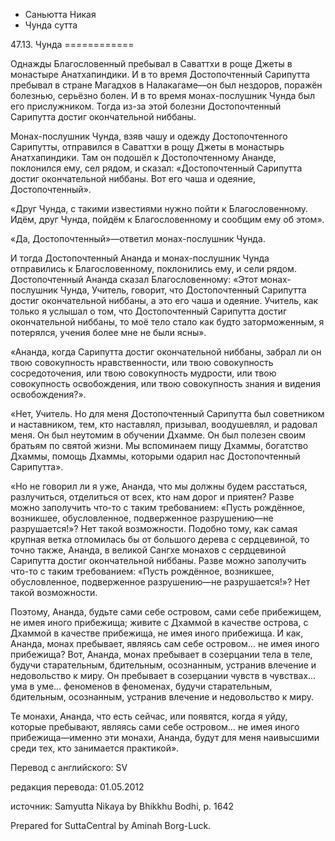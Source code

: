 









* Саньютта Никая
* Чунда сутта


47\.13\. Чунда
\=\=\=\=\=\=\=\=\=\=\=\=



Однажды Благословенный пребывал в Саваттхи в роще Джеты в монастыре Анатхапиндики\. И в то время Достопочтенный Сарипутта пребывал в стране Магадхов в Налакагаме—он был нездоров, поражён болезнью, серьёзно болен\. И в то время монах\-послушник Чунда был его прислужником\. Тогда из\-за этой болезни Достопочтенный Сарипутта достиг окончательной ниббаны\.


Монах\-послушник Чунда, взяв чашу и одежду Достопочтенного Сарипутты, отправился в Саваттхи в рощу Джеты в монастырь Анатхапиндики\. Там он подошёл к Достопочтенному Ананде, поклонился ему, сел рядом, и сказал: «Достопочтенный Сарипутта достиг окончательной ниббаны\. Вот его чаша и одеяние, Достопочтенный»\.


«Друг Чунда, с такими известиями нужно пойти к Благословенному\. Идём, друг Чунда, пойдём к Благословенному и сообщим ему об этом»\.


«Да, Достопочтенный»—ответил монах\-послушник Чунда\.


И тогда Достопочтенный Ананда и монах\-послушник Чунда отправились к Благословенному, поклонились ему, и сели рядом\. Достопочтенный Ананда сказал Благословенному: «Этот монах\-послушник Чунда, Учитель, говорит, что Достопочтенный Сарипутта достиг окончательной ниббаны, а это его чаша и одеяние\. Учитель, как только я услышал о том, что Достопочтенный Сарипутта достиг окончательной ниббаны, то моё тело стало как будто заторможенным, я потерялся, учения более мне не были ясны»\.


«Ананда, когда Сарипутта достиг окончательной ниббаны, забрал ли он твою совокупность нравственности, или твою совокупность сосредоточения, или твою совокупность мудрости, или твою совокупность освобождения, или твою совокупность знания и видения освобождения?»\.


«Нет, Учитель\. Но для меня Достопочтенный Сарипутта был советником и наставником, тем, кто наставлял, призывал, воодушевлял, и радовал меня\. Он был неутомим в обучении Дхамме\. Он был полезен своим братьям по святой жизни\. Мы вспоминаем пищу Дхаммы, богатство Дхаммы, помощь Дхаммы, которыми одарил нас Достопочтенный Сарипутта»\.


«Но не говорил ли я уже, Ананда, что мы должны будем расстаться, разлучиться, отделиться от всех, кто нам дорог и приятен? Разве можно заполучить что\-то с таким требованием: «Пусть рождённое, возникшее, обусловленное, подверженное разрушению—не разрушается\!»? Нет такой возможности\. Подобно тому, как самая крупная ветка отломилась бы от большого дерева с сердцевиной, то точно также, Ананда, в великой Сангхе монахов с сердцевиной Сарипутта достиг окончательной ниббаны\. Разве можно заполучить что\-то с таким требованием: «Пусть рождённое, возникшее, обусловленное, подверженное разрушению—не разрушается\!»? Нет такой возможности\.


Поэтому, Ананда, будьте сами себе островом, сами себе прибежищем, не имея иного прибежища; живите с Дхаммой в качестве острова, с Дхаммой в качестве прибежища, не имея иного прибежища\. И как, Ананда, монах пребывает, являясь сам себе островом… не имея иного прибежища? Вот, Ананда, монах пребывает в созерцании тела в теле, будучи старательным, бдительным, осознанным, устранив влечение и недовольство к миру\. Он пребывает в созерцании чувств в чувствах… ума в уме… феноменов в феноменах, будучи старательным, бдительным, осознанным, устранив влечение и недовольство к миру\.


Те монахи, Ананда, что есть сейчас, или появятся, когда я уйду, которые пребывают, являясь сами себе островом… не имея иного прибежища—именно эти монахи, Ананда, будут для меня наивысшими среди тех, кто занимается практикой»\.



Перевод с английского: SV


редакция перевода: 01\.05\.2012


источник: Samyutta Nikaya by Bhikkhu Bodhi, p\. 1642


Prepared for SuttaCentral by Aminah Borg\-Luck\.






